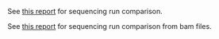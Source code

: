 
See [this report](https://raw.githack.com/ziphra/long_reads/main/compare/NanoComp-report.html) for sequencing run comparison.


See [this report](https://raw.githack.com/ziphra/long_reads/main/compare/NanoComp-report-bam.html) for sequencing run comparison from bam files.